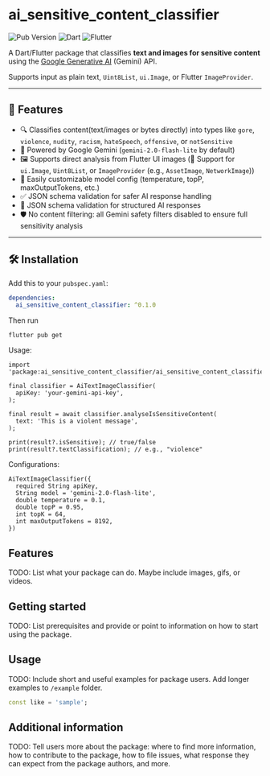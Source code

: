 # ai_sensitive_content_classifier

![Pub Version](https://img.shields.io/pub/v/ai_sensitive_content_classifier)
![Dart](https://img.shields.io/badge/Dart-3.0%2B-blue)
![Flutter](https://img.shields.io/badge/Flutter-Compatible-green)

A Dart/Flutter package that classifies **text and images for sensitive content** using the [Google Generative AI](https://pub.dev/packages/google_generative_ai) (Gemini) API.

Supports input as plain text, `Uint8List`, `ui.Image`, or Flutter `ImageProvider`.

---

## 🚀 Features

- 🔍 Classifies content(text/images or bytes directly) into types like `gore`, `violence`, `nudity`, `racism`, `hateSpeech`, `offensive`, or `notSensitive`
- 🧠 Powered by Google Gemini (`gemini-2.0-flash-lite` by default)
- 🖼️ Supports direct analysis from Flutter UI images (📸 Support for `ui.Image`, `Uint8List`, or `ImageProvider` (e.g., `AssetImage`, `NetworkImage`))
- 🧪 Easily customizable model config (temperature, topP, maxOutputTokens, etc.)
- ✅ JSON schema validation for safer AI response handling
- 🧠 JSON schema validation for structured AI responses
- 🛡 No content filtering: all Gemini safety filters disabled to ensure full sensitivity analysis

---

## 🛠 Installation

Add this to your `pubspec.yaml`:

```yaml
dependencies:
  ai_sensitive_content_classifier: ^0.1.0
```

Then run 
```
flutter pub get
```

Usage:
```
import 'package:ai_sensitive_content_classifier/ai_sensitive_content_classifier.dart';

final classifier = AiTextImageClassifier(
  apiKey: 'your-gemini-api-key',
);

final result = await classifier.analyseIsSensitiveContent(
  text: 'This is a violent message',
);

print(result?.isSensitive); // true/false
print(result?.textClassification); // e.g., "violence"
```

Configurations:

```
AiTextImageClassifier({
  required String apiKey,
  String model = 'gemini-2.0-flash-lite',
  double temperature = 0.1,
  double topP = 0.95,
  int topK = 64,
  int maxOutputTokens = 8192,
})
```

## Features

TODO: List what your package can do. Maybe include images, gifs, or videos.

## Getting started

TODO: List prerequisites and provide or point to information on how to
start using the package.

## Usage

TODO: Include short and useful examples for package users. Add longer examples
to `/example` folder.

```dart
const like = 'sample';
```

## Additional information

TODO: Tell users more about the package: where to find more information, how to
contribute to the package, how to file issues, what response they can expect
from the package authors, and more.
